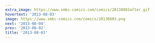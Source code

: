 ```yaml
---
extra_image: https://www.smbc-comics.com/comics/20130803after.gif
hovertext: '2013-08-03'
image: https://www.smbc-comics.com/comics/20130803.png
next: '2013-08-04'
prev: '2013-08-02'
title: '2013-08-03'
---
```

